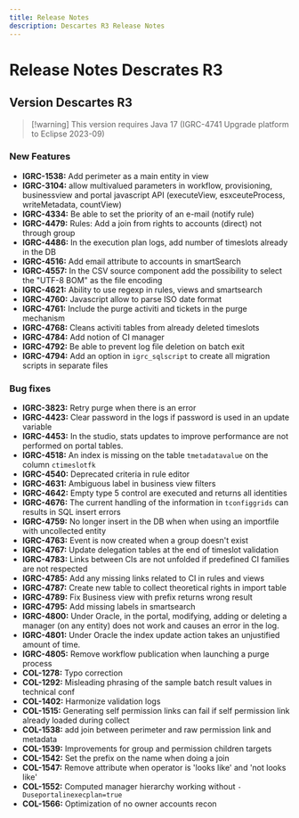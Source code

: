 ```yaml
---
title: Release Notes
description: Descartes R3 Release Notes
---
```


# Release Notes Descrates R3

## Version Descartes R3

> [!warning] This version requires Java 17 (IGRC-4741 Upgrade platform to Eclipse 2023-09)

### New Features

- **IGRC-1538:** Add perimeter as a main entity in view
- **IGRC-3104:** allow multivalued parameters in workflow, provisioning, businessview and portal javascript API (executeView, esxceuteProcess, writeMetadata, countView)
- **IGRC-4334:** Be able to set the priority of an e-mail (notify rule)
- **IGRC-4479:** Rules: Add a join from rights to accounts (direct) not through group
- **IGRC-4486:** In the execution plan logs, add number of timeslots already in the DB
- **IGRC-4516:** Add email attribute to accounts in smartSearch
- **IGRC-4557:** In the CSV source component add the possibility to select the "UTF-8 BOM" as the file encoding
- **IGRC-4621:** Ability to use regexp in rules, views and smartsearch
- **IGRC-4760:** Javascript allow to parse ISO date format
- **IGRC-4761:** Include the purge activiti and tickets in the purge mechanism
- **IGRC-4768:** Cleans activiti tables from already deleted timeslots
- **IGRC-4784:** Add notion of CI manager
- **IGRC-4792:** Be able to prevent log file deletion on batch exit
- **IGRC-4794:** Add an option in `igrc_sqlscript` to create all migration scripts in separate files

### Bug fixes

- **IGRC-3823:** Retry purge when there is an error
- **IGRC-4423:** Clear password in the logs if password is used in an update variable
- **IGRC-4453:** In the studio, stats updates to improve performance are not performed on portal tables.
- **IGRC-4518:** An index is missing on the table `tmetadatavalue` on the column `ctimeslotfk`
- **IGRC-4540:** Deprecated criteria in rule editor
- **IGRC-4631:** Ambiguous label in business view filters
- **IGRC-4642:** Empty type 5 control are executed and returns all identities
- **IGRC-4676:** The current handling of the information in `tconfiggrids` can results in SQL insert errors
- **IGRC-4759:** No longer insert in the DB when when using an importfile with uncollected entity
- **IGRC-4763:** Event is now created when a group doesn't exist
- **IGRC-4767:** Update delegation tables at the end of timeslot validation
- **IGRC-4783:** Links between CIs are not unfolded if predefined CI families are not respected
- **IGRC-4785:** Add any missing links related to CI in rules and views
- **IGRC-4787:** Create new table to collect theoretical rights in import table
- **IGRC-4789:** Fix Business view with prefix returns wrong result
- **IGRC-4795:** Add missing labels in smartsearch
- **IGRC-4800:** Under Oracle, in the portal, modifying, adding or deleting a manager (on any entity) does not work and causes an error in the log.
- **IGRC-4801:** Under Oracle the index update action takes an unjustified amount of time.
- **IGRC-4805:** Remove workflow publication when launching a purge process
- **COL-1278:** Typo correction
- **COL-1292:** Misleading phrasing of the sample batch result values in technical conf
- **COL-1402:** Harmonize validation logs
- **COL-1515:** Generating self permission links can fail if self permission link already loaded during collect
- **COL-1538:** add join between perimeter and raw permission link and metadata
- **COL-1539:** Improvements for group and permission children targets
- **COL-1542:** Set the prefix on the name when doing a join
- **COL-1547:** Remove attribute when operator is 'looks like' and 'not looks like'
- **COL-1552:** Computed manager hierarchy working without `-Duseportalinexecplan=true`
- **COL-1566:** Optimization of no owner accounts recon
